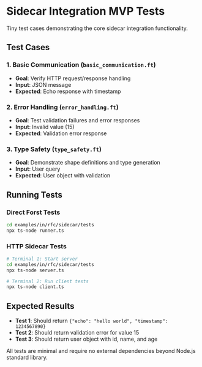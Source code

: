 # Sidecar Integration MVP Tests

Tiny test cases demonstrating the core sidecar integration functionality.

## Test Cases

### 1. Basic Communication (`basic_communication.ft`)

- **Goal**: Verify HTTP request/response handling
- **Input**: JSON message
- **Expected**: Echo response with timestamp

### 2. Error Handling (`error_handling.ft`)

- **Goal**: Test validation failures and error responses
- **Input**: Invalid value (15)
- **Expected**: Validation error response

### 3. Type Safety (`type_safety.ft`)

- **Goal**: Demonstrate shape definitions and type generation
- **Input**: User query
- **Expected**: User object with validation

## Running Tests

### Direct Forst Tests

```bash
cd examples/in/rfc/sidecar/tests
npx ts-node runner.ts
```

### HTTP Sidecar Tests

```bash
# Terminal 1: Start server
cd examples/in/rfc/sidecar/tests
npx ts-node server.ts

# Terminal 2: Run client tests
npx ts-node client.ts
```

## Expected Results

- **Test 1**: Should return `{"echo": "hello world", "timestamp": 1234567890}`
- **Test 2**: Should return validation error for value 15
- **Test 3**: Should return user object with id, name, and age

All tests are minimal and require no external dependencies beyond Node.js standard library.
